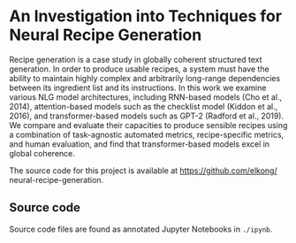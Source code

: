 # An Investigation into Techniques for Neural Recipe Generation

Recipe generation is a case study in globally coherent structured text generation. In order to produce usable recipes, a system must have the ability to maintain highly complex and arbitrarily long-range dependencies between its ingredient list and its instructions. In this work we examine various NLG model architectures, including RNN-based models (Cho et al., 2014), attention-based models such as the checklist model (Kiddon et al., 2016), and transformer-based models such as GPT-2 (Radford et al., 2019). We compare and evaluate their capacities to produce sensible recipes using a combination of task-agnostic automated metrics, recipe-specific metrics, and human evaluation, and find that transformer-based models excel in global coherence.

The source code for this project is available at https://github.com/elkong/ neural-recipe-generation.

## Source code

Source code files are found as annotated Jupyter Notebooks in `./ipynb`.

